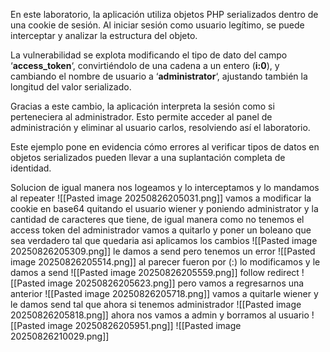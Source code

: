 En este laboratorio, la aplicación utiliza objetos PHP serializados dentro de una cookie de sesión. Al iniciar sesión como usuario legítimo, se puede interceptar y analizar la estructura del objeto.

La vulnerabilidad se explota modificando el tipo de dato del campo ‘**access_token**‘, convirtiéndolo de una cadena a un entero (**i:0**), y cambiando el nombre de usuario a ‘**administrator**‘, ajustando también la longitud del valor serializado.

Gracias a este cambio, la aplicación interpreta la sesión como si perteneciera al administrador. Esto permite acceder al panel de administración y eliminar al usuario carlos, resolviendo así el laboratorio.

Este ejemplo pone en evidencia cómo errores al verificar tipos de datos en objetos serializados pueden llevar a una suplantación completa de identidad.

Solucion
de igual manera nos logeamos y lo interceptamos y lo mandamos al repeater
![[Pasted image 20250826205031.png]]
vamos a modificar la cookie en base64 quitando el usuario wiener y poniendo administrator y la cantidad de caracteres que tiene, de igual manera como no tenemos el access token del administrador vamos a quitarlo y poner un boleano que sea verdadero
tal que quedaria asi aplicamos los cambios
![[Pasted image 20250826205309.png]]
le damos a send pero tenemos un error
![[Pasted image 20250826205514.png]]
al parecer fueron por (:)
lo modificamos y le damos a send
![[Pasted image 20250826205559.png]]
follow redirect
![[Pasted image 20250826205623.png]]
pero vamos a regresarnos una anterior
![[Pasted image 20250826205718.png]]
vamos a quitarle wiener y le damos send tal que ahora si tenemos administrador
![[Pasted image 20250826205818.png]]
ahora nos vamos a admin y borramos al usuario
![[Pasted image 20250826205951.png]]
![[Pasted image 20250826210029.png]]


